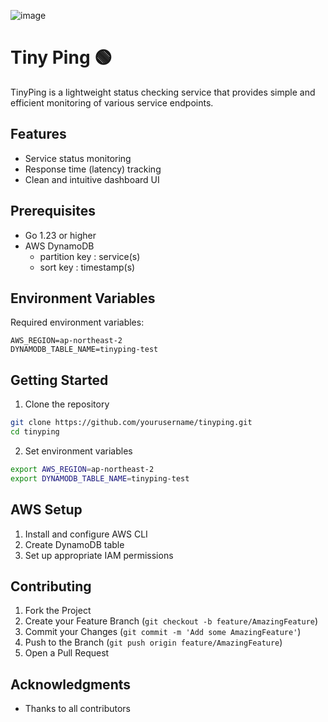 ![image](https://github.com/user-attachments/assets/dd3c48dd-022c-49ba-9c2e-49422f039401)

# Tiny Ping 🟢

TinyPing is a lightweight status checking service that provides simple and efficient monitoring of various service endpoints.

## Features

- Service status monitoring
- Response time (latency) tracking
- Clean and intuitive dashboard UI

## Prerequisites
- Go 1.23 or higher
- AWS DynamoDB
  - partition key : service(s)
  - sort key : timestamp(s)

## Environment Variables
Required environment variables:

```env
AWS_REGION=ap-northeast-2
DYNAMODB_TABLE_NAME=tinyping-test
```

## Getting Started

1. Clone the repository
```bash
git clone https://github.com/yourusername/tinyping.git
cd tinyping
```

2. Set environment variables
```bash
export AWS_REGION=ap-northeast-2
export DYNAMODB_TABLE_NAME=tinyping-test
```


## AWS Setup

1. Install and configure AWS CLI
2. Create DynamoDB table
3. Set up appropriate IAM permissions

## Contributing

1. Fork the Project
2. Create your Feature Branch (`git checkout -b feature/AmazingFeature`)
3. Commit your Changes (`git commit -m 'Add some AmazingFeature'`)
4. Push to the Branch (`git push origin feature/AmazingFeature`)
5. Open a Pull Request

## Acknowledgments
- Thanks to all contributors
